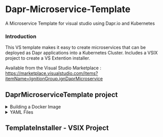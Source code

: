 # Dapr-Microservice-Template
A Microservice Template for visual studio using Dapr.io and Kubernetes

### Introduction ###
This VS template makes it easy to create microservices that can be deployed as Dapr applications into a Kubernetes Cluster.
Includes a VSIX project to create a VS Extention installer.

Available from the Visual Studio Marketplace : https://marketplace.visualstudio.com/items?itemName=IgnitionGroup.ignDaprMicroservice

## DaprMicroserviceTemplate project ##
<details>
  <summary>Building a Docker Image</summary>
  <p>DockerFileCI - Contains the commands to build a Docker image for the microservice.
</details>

<details>
  <summary>YAML Files</summary>
  <p>DaprMicroServiceTemplatedeploy.yaml - Contains the information for deployment into kubernetes cluster</p>
  <p>Azure-Pipelines.yaml - File used to Create the microservice Deployment pipeline for Micrsoft Azure Dev Ops</p>
</details>

## TemplateInstaller - VSIX Project ##


